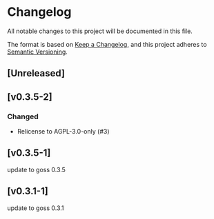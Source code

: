 # Changelog
All notable changes to this project will be documented in this file.

The format is based on [Keep a Changelog](https://keepachangelog.com/en/1.0.0/),
and this project adheres to [Semantic Versioning](https://semver.org/spec/v2.0.0.html).

## [Unreleased]

## [v0.3.5-2]
### Changed
- Relicense to AGPL-3.0-only (#3)

## [v0.3.5-1]
update to goss 0.3.5


## [v0.3.1-1]
update to goss 0.3.1

